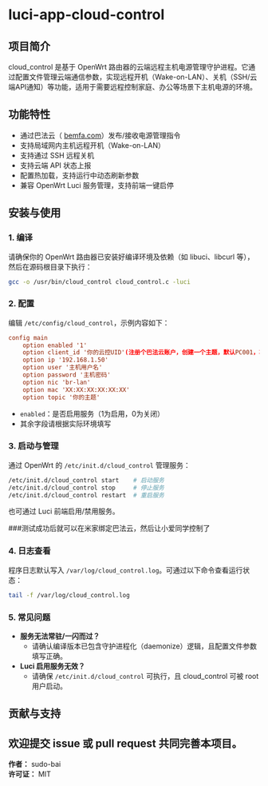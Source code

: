# luci-app-cloud-control

## 项目简介

cloud_control 是基于 OpenWrt 路由器的云端远程主机电源管理守护进程。它通过配置文件管理云端通信参数，实现远程开机（Wake-on-LAN）、关机（SSH/云端API通知）等功能，适用于需要远程控制家庭、办公等场景下主机电源的环境。

## 功能特性

- 通过巴法云（ [bemfa.com](https://www.bemfa.com/)）发布/接收电源管理指令
- 支持局域网内主机远程开机（Wake-on-LAN）
- 支持通过 SSH 远程关机
- 支持云端 API 状态上报
- 配置热加载，支持运行中动态刷新参数
- 兼容 OpenWrt Luci 服务管理，支持前端一键启停

## 安装与使用

### 1. 编译

请确保你的 OpenWrt 路由器已安装好编译环境及依赖（如 libuci、libcurl 等），然后在源码根目录下执行：

```sh
gcc -o /usr/bin/cloud_control cloud_control.c -luci
```

### 2. 配置

编辑 `/etc/config/cloud_control`，示例内容如下：

```conf
config main
    option enabled '1'
    option client_id '你的云控UID'(注册个巴法云账户，创建一个主题，默认PC001，将上面的密钥复制下来)
    option ip '192.168.1.50'
    option user '主机用户名'
    option password '主机密码'
    option nic 'br-lan'
    option mac 'XX:XX:XX:XX:XX:XX'
    option topic '你的主题'
```

- `enabled`：是否启用服务（1为启用，0为关闭）
- 其余字段请根据实际环境填写

### 3. 启动与管理

通过 OpenWrt 的 `/etc/init.d/cloud_control` 管理服务：

```sh
/etc/init.d/cloud_control start    # 启动服务
/etc/init.d/cloud_control stop     # 停止服务
/etc/init.d/cloud_control restart  # 重启服务
```

也可通过 Luci 前端启用/禁用服务。

###测试成功后就可以在米家绑定巴法云，然后让小爱同学控制了
### 4. 日志查看

程序日志默认写入 `/var/log/cloud_control.log`。可通过以下命令查看运行状态：

```sh
tail -f /var/log/cloud_control.log
```

### 5. 常见问题

- **服务无法常驻/一闪而过？**
  - 请确认编译版本已包含守护进程化（daemonize）逻辑，且配置文件参数填写正确。
- **Luci 启用服务无效？**
  - 请确保 `/etc/init.d/cloud_control` 可执行，且 cloud_control 可被 root 用户启动。

## 贡献与支持

欢迎提交 issue 或 pull request 共同完善本项目。
---

**作者：** sudo-bai  
**许可证：** MIT
